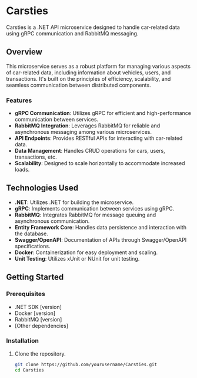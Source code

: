 # Carsties

Carsties is a .NET API microservice designed to handle car-related data using gRPC communication and RabbitMQ messaging.

## Overview

This microservice serves as a robust platform for managing various aspects of car-related data, including information about vehicles, users, and transactions. It's built on the principles of efficiency, scalability, and seamless communication between distributed components.

### Features

- **gRPC Communication**: Utilizes gRPC for efficient and high-performance communication between services.
- **RabbitMQ Integration**: Leverages RabbitMQ for reliable and asynchronous messaging among various microservices.
- **API Endpoints**: Provides RESTful APIs for interacting with car-related data.
- **Data Management**: Handles CRUD operations for cars, users, transactions, etc.
- **Scalability**: Designed to scale horizontally to accommodate increased loads.

## Technologies Used

- **.NET**: Utilizes .NET for building the microservice.
- **gRPC**: Implements communication between services using gRPC.
- **RabbitMQ**: Integrates RabbitMQ for message queuing and asynchronous communication.
- **Entity Framework Core**: Handles data persistence and interaction with the database.
- **Swagger/OpenAPI**: Documentation of APIs through Swagger/OpenAPI specifications.
- **Docker**: Containerization for easy deployment and scaling.
- **Unit Testing**: Utilizes xUnit or NUnit for unit testing.

## Getting Started

### Prerequisites

- .NET SDK [version]
- Docker [version]
- RabbitMQ [version]
- [Other dependencies]

### Installation

1. Clone the repository.
   ```bash
   git clone https://github.com/yourusername/Carsties.git
   cd Carsties
   ```
